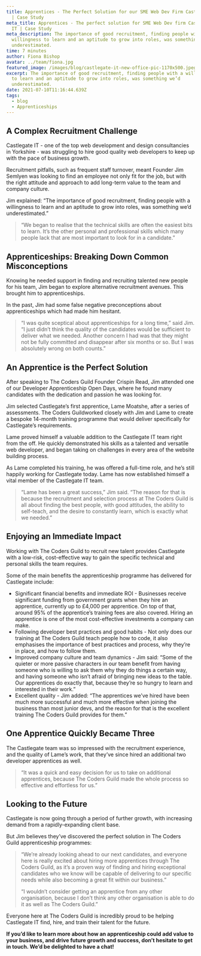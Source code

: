 ```yaml
---
title: Apprentices - The Perfect Solution for our SME Web Dev Firm Castlegate IT
  | Case Study
meta_title: Apprentices - The perfect solution for SME Web Dev firm Castlegate
  IT | Case Study
meta_description: The importance of good recruitment, finding people with a
  willingness to learn and an aptitude to grow into roles, was something we’d
  underestimated.
time: 7 minutes
author: Fiona Bishop
avatar: ../team/fiona.jpg
featured_image: /images/blog/castlegate-it-new-office-pic-1170x500.jpeg
excerpt: The importance of good recruitment, finding people with a willingness
  to learn and an aptitude to grow into roles, was something we’d
  underestimated.
date: 2021-07-10T11:16:44.639Z
tags:
  - blog
  - Apprenticeships
---
```

## A Complex Recruitment Challenge

Castlegate IT - one of the top web development and design consultancies in Yorkshire - was struggling to hire good quality web developers to keep up with the pace of business growth. 

Recruitment pitfalls, such as frequent staff turnover, meant Founder Jim Semlyen was looking to find an employee not only fit for the job, but with the right attitude and approach to add long-term value to the team and company culture.

Jim explained: “The importance of good recruitment, finding people with a willingness to learn and an aptitude to grow into roles, was something we’d underestimated.”

> “We began to realise that the technical skills are often the easiest bits to learn. It’s the other personal and professional skills which many people lack that are most important to look for in a candidate.” 

## Apprenticeships: Breaking Down Common Misconceptions

Knowing he needed support in finding and recruiting talented new people for his team, Jim began to explore alternative recruitment avenues. This brought him to apprenticeships. 

In the past, Jim had some false negative preconceptions about apprenticeships which had made him hesitant. 

> “I was quite sceptical about apprenticeships for a long time,” said Jim. “I just didn’t think the quality of the candidates would be sufficient to deliver what we needed. Another concern I had was that they might not be fully committed and disappear after six months or so. But I was absolutely wrong on both counts.”

## An Apprentice is the Perfect Solution 

After speaking to The Coders Guild Founder Crispin Read, Jim attended one of our Developer Apprenticeship Open Days, where he found many candidates with the dedication and passion he was looking for.

Jim selected Castlegate’s first apprentice, Lame Moatshe, after a series of assessments. The Coders Guildworked closely with Jim and Lame to create a bespoke 14-month training programme that would deliver specifically for Castlegate’s requirements.

Lame proved himself a valuable addition to the Castlegate IT team right from the off. He quickly demonstrated his skills as a talented and versatile web developer, and began taking on challenges in every area of the website building process. 

As Lame completed his training, he was offered a full-time role, and he’s still happily working for Castlegate today. Lame has now established himself a vital member of the Castlegate IT team.

> “Lame has been a great success,” Jim said. “The reason for that is because the recruitment and selection process at The Coders Guild is all about finding the best people, with good attitudes, the ability to self-teach, and the desire to constantly learn, which is exactly what we needed.”

## Enjoying an Immediate Impact

Working with The Coders Guild to recruit new talent provides Castlegate with a low-risk, cost-effective way to gain the specific technical and personal skills the team requires. 

Some of the main benefits the apprenticeship programme has delivered for Castlegate include: 

* Significant financial benefits and immediate ROI - Businesses receive significant funding from government grants when they hire an apprentice, currently up to £4,000 per apprentice. On top of that, around 95% of the apprentice’s training fees are also covered. Hiring an apprentice is one of the most cost-effective investments a company can make. 
* Following developer best practices and good habits - Not only does our training at The Coders Guild teach people how to code, it also emphasises the importance of best practices and process, why they’re in place, and how to follow them. 
* Improved company culture and team dynamics - Jim said: “Some of the quieter or more passive characters in our team benefit from having someone who is willing to ask them why they do things a certain way, and having someone who isn’t afraid of bringing new ideas to the table. Our apprentices do exactly that, because they’re so hungry to learn and interested in their work.”
* Excellent quality - Jim added: “The apprentices we’ve hired have been much more successful and much more effective when joining the business than most junior devs, and the reason for that is the excellent training The Coders Guild provides for them.”

## One Apprentice Quickly Became Three 

The Castlegate team was so impressed with the recruitment experience, and the quality of Lame’s work, that they’ve since hired an additional two developer apprentices as well. 

> “It was a quick and easy decision for us to take on additional apprentices, because The Coders Guild made the whole process so effective and effortless for us.”

## Looking to the Future 

Castlegate is now going through a period of further growth, with increasing demand from a rapidly-expanding client base.

But Jim believes they’ve discovered the perfect solution in The Coders Guild apprenticeship programmes:

> “We’re already looking ahead to our next candidates, and everyone here is really excited about hiring more apprentices through The Coders Guild, as it’s a proven way of finding and hiring exceptional candidates who we know will be capable of delivering to our specific needs while also becoming a great fit within our business.”
>
> “I wouldn’t consider getting an apprentice from any other organisation, because I don’t think any other organisation is able to do it as well as The Coders Guild.”

Everyone here at The Coders Guild is incredibly proud to be helping Castlegate IT find, hire, and train their talent for the future.  

**If you’d like to learn more about how an apprenticeship could add value to your business, and drive future growth and success, don’t hesitate to get in touch. We’d be delighted to have a chat!**